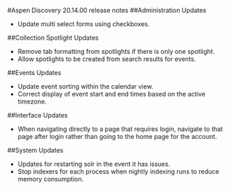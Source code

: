 #Aspen Discovery 20.14.00 release notes
##Administration Updates
- Update multi select forms using checkboxes.

##Collection Spotlight Updates
- Remove tab formatting from spotlights if there is only one spotlight.
- Allow spotlights to be created from search results for events.

##Events Updates
- Update event sorting within the calendar view. 
- Correct display of event start and end times based on the active timezone. 

##Interface Updates
- When navigating directly to a page that requires login, navigate to that page after login rather than going to the home page for the account.

##System Updates
- Updates for restarting solr in the event it has issues. 
- Stop indexers for each process when nightly indexing runs to reduce memory consumption. 